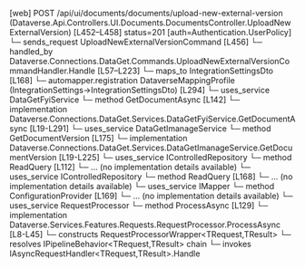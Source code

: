 [web] POST /api/ui/documents/documents/upload-new-external-version  (Dataverse.Api.Controllers.UI.Documents.DocumentsController.UploadNewExternalVersion)  [L452–L458] status=201 [auth=Authentication.UserPolicy]
  └─ sends_request UploadNewExternalVersionCommand [L456]
    └─ handled_by Dataverse.Connections.DataGet.Commands.UploadNewExternalVersionCommandHandler.Handle [L57–L223]
      └─ maps_to IntegrationSettingsDto [L168]
        └─ automapper.registration DataverseMappingProfile (IntegrationSettings->IntegrationSettingsDto) [L294]
      └─ uses_service DataGetFyiService
        └─ method GetDocumentAsync [L142]
          └─ implementation Dataverse.Connections.DataGet.Services.DataGetFyiService.GetDocumentAsync [L19-L291]
      └─ uses_service DataGetImanageService
        └─ method GetDocumentVersion [L175]
          └─ implementation Dataverse.Connections.DataGet.Services.DataGetImanageService.GetDocumentVersion [L19-L225]
      └─ uses_service IControlledRepository<Document>
        └─ method ReadQuery [L112]
          └─ ... (no implementation details available)
      └─ uses_service IControlledRepository<IntegrationSettings>
        └─ method ReadQuery [L168]
          └─ ... (no implementation details available)
      └─ uses_service IMapper
        └─ method ConfigurationProvider [L169]
          └─ ... (no implementation details available)
      └─ uses_service RequestProcessor
        └─ method ProcessAsync [L129]
          └─ implementation Dataverse.Services.Features.Requests.RequestProcessor.ProcessAsync [L8-L45]
            └─ constructs RequestProcessorWrapper<TRequest,TResult>
            └─ resolves IPipelineBehavior<TRequest,TResult> chain
            └─ invokes IAsyncRequestHandler<TRequest,TResult>.Handle

